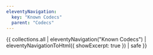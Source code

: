 ```yaml
---
eleventyNavigation:
  key: "Known Codecs"
  parent: "Codecs"
---
```


{{ collections.all | eleventyNavigation("Known Codecs") | eleventyNavigationToHtml({ showExcerpt: true }) | safe }}
